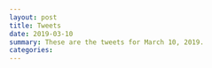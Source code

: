```yaml
---
layout: post
title: Tweets
date: 2019-03-10
summary: These are the tweets for March 10, 2019.
categories:
---
```


